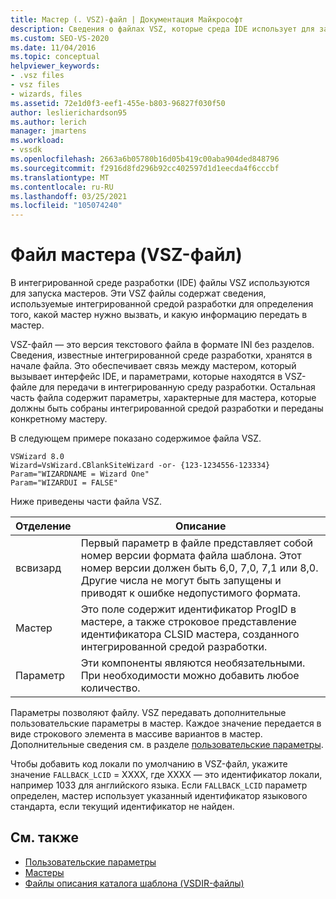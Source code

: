 ```yaml
---
title: Мастер (. VSZ)-файл | Документация Майкрософт
description: Сведения о файлах VSZ, которые среда IDE использует для запуска мастеров. Файлы содержат сведения о том, какой мастер нужно вызвать, а также о том, что следует передать мастеру.
ms.custom: SEO-VS-2020
ms.date: 11/04/2016
ms.topic: conceptual
helpviewer_keywords:
- .vsz files
- vsz files
- wizards, files
ms.assetid: 72e1d0f3-eef1-455e-b803-96827f030f50
author: leslierichardson95
ms.author: lerich
manager: jmartens
ms.workload:
- vssdk
ms.openlocfilehash: 2663a6b05780b16d05b419c00aba904ded848796
ms.sourcegitcommit: f2916d8fd296b92cc402597d1d1eecda4f6cccbf
ms.translationtype: MT
ms.contentlocale: ru-RU
ms.lasthandoff: 03/25/2021
ms.locfileid: "105074240"
---
```

# <a name="wizard-vsz-file"></a>Файл мастера (VSZ-файл)

В интегрированной среде разработки (IDE) файлы VSZ используются для запуска мастеров. Эти VSZ файлы содержат сведения, используемые интегрированной средой разработки для определения того, какой мастер нужно вызвать, и какую информацию передать в мастер.

VSZ-файл — это версия текстового файла в формате INI без разделов. Сведения, известные интегрированной среде разработки, хранятся в начале файла. Это обеспечивает связь между мастером, который вызывает интерфейс IDE, и параметрами, которые находятся в VSZ-файле для передачи в интегрированную среду разработки. Остальная часть файла содержит параметры, характерные для мастера, которые должны быть собраны интегрированной средой разработки и переданы конкретному мастеру.

В следующем примере показано содержимое файла VSZ.

```
VSWizard 8.0
Wizard=VsWizard.CBlankSiteWizard -or- {123-1234556-123334}
Param="WIZARDNAME = Wizard One"
Param="WIZARDUI = FALSE"
```

Ниже приведены части файла VSZ.

|Отделение|Описание|
|----------|-----------------|
|всвизард|Первый параметр в файле представляет собой номер версии формата файла шаблона. Этот номер версии должен быть 6,0, 7,0, 7,1 или 8,0. Другие числа не могут быть запущены и приводят к ошибке недопустимого формата.|
|Мастер|Это поле содержит идентификатор ProgID в мастере, а также строковое представление идентификатора CLSID мастера, созданного интегрированной средой разработки.|
|Параметр|Эти компоненты являются необязательными. При необходимости можно добавить любое количество.|

Параметры позволяют файлу. VSZ передавать дополнительные пользовательские параметры в мастер. Каждое значение передается в виде строкового элемента в массиве вариантов в мастер. Дополнительные сведения см. в разделе [пользовательские параметры](../../extensibility/internals/custom-parameters.md).

Чтобы добавить код локали по умолчанию в VSZ-файл, укажите значение `FALLBACK_LCID` = XXXX, где XXXX — это идентификатор локали, например 1033 для английского языка. Если `FALLBACK_LCID` параметр определен, мастер использует указанный идентификатор языкового стандарта, если текущий идентификатор не найден.

## <a name="see-also"></a>См. также

- [Пользовательские параметры](../../extensibility/internals/custom-parameters.md)
- [Мастеры](../../extensibility/internals/wizards.md)
- [Файлы описания каталога шаблона (VSDIR-файлы)](../../extensibility/internals/template-directory-description-dot-vsdir-files.md)
